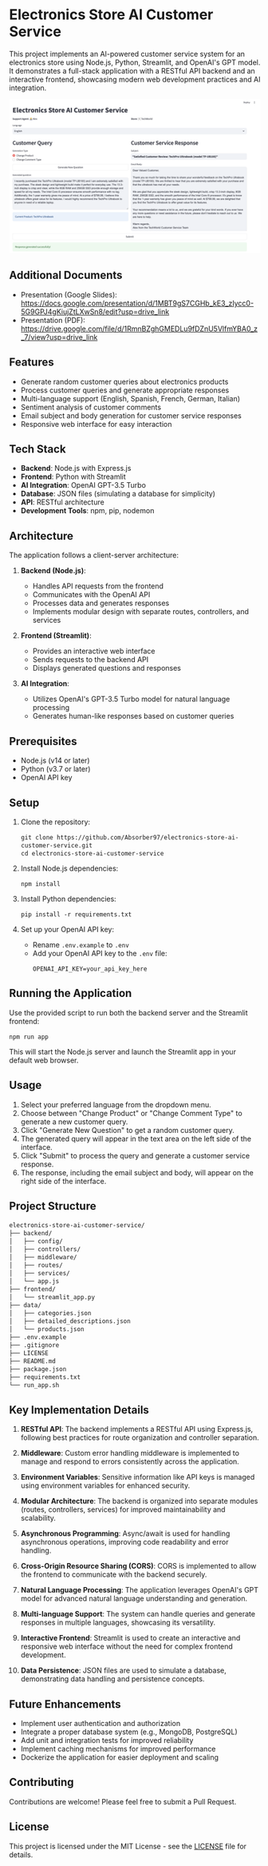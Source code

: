 # Electronics Store AI Customer Service

This project implements an AI-powered customer service system for an electronics store using Node.js, Python, Streamlit, and OpenAI's GPT model. It demonstrates a full-stack application with a RESTful API backend and an interactive frontend, showcasing modern web development practices and AI integration.

![Electronic Store AI Customer Service](assets/Electronic%20Store%20AI%20Customer%20Service.png)

## Additional Documents

- Presentation (Google Slides): https://docs.google.com/presentation/d/1MBT9gS7CGHb_kE3_zIycc0-5G9GPJ4gKiujZtLXwSn8/edit?usp=drive_link
- Presentation (PDF): https://drive.google.com/file/d/1RmnBZghGMEDLu9fDZnU5VlfmYBA0_z_7/view?usp=drive_link

## Features

- Generate random customer queries about electronics products
- Process customer queries and generate appropriate responses
- Multi-language support (English, Spanish, French, German, Italian)
- Sentiment analysis of customer comments
- Email subject and body generation for customer service responses
- Responsive web interface for easy interaction

## Tech Stack

- **Backend**: Node.js with Express.js
- **Frontend**: Python with Streamlit
- **AI Integration**: OpenAI GPT-3.5 Turbo
- **Database**: JSON files (simulating a database for simplicity)
- **API**: RESTful architecture
- **Development Tools**: npm, pip, nodemon

## Architecture

The application follows a client-server architecture:

1. **Backend (Node.js)**:
   - Handles API requests from the frontend
   - Communicates with the OpenAI API
   - Processes data and generates responses
   - Implements modular design with separate routes, controllers, and services

2. **Frontend (Streamlit)**:
   - Provides an interactive web interface
   - Sends requests to the backend API
   - Displays generated questions and responses

3. **AI Integration**:
   - Utilizes OpenAI's GPT-3.5 Turbo model for natural language processing
   - Generates human-like responses based on customer queries

## Prerequisites

- Node.js (v14 or later)
- Python (v3.7 or later)
- OpenAI API key

## Setup

1. Clone the repository:
   ```
   git clone https://github.com/Absorber97/electronics-store-ai-customer-service.git
   cd electronics-store-ai-customer-service
   ```

2. Install Node.js dependencies:
   ```
   npm install
   ```

3. Install Python dependencies:
   ```
   pip install -r requirements.txt
   ```

4. Set up your OpenAI API key:
   - Rename `.env.example` to `.env`
   - Add your OpenAI API key to the `.env` file:
     ```
     OPENAI_API_KEY=your_api_key_here
     ```

## Running the Application

Use the provided script to run both the backend server and the Streamlit frontend:

```
npm run app
```

This will start the Node.js server and launch the Streamlit app in your default web browser.

## Usage

1. Select your preferred language from the dropdown menu.
2. Choose between "Change Product" or "Change Comment Type" to generate a new customer query.
3. Click "Generate New Question" to get a random customer query.
4. The generated query will appear in the text area on the left side of the interface.
5. Click "Submit" to process the query and generate a customer service response.
6. The response, including the email subject and body, will appear on the right side of the interface.

## Project Structure

```
electronics-store-ai-customer-service/
├── backend/
│   ├── config/
│   ├── controllers/
│   ├── middleware/
│   ├── routes/
│   ├── services/
│   └── app.js
├── frontend/
│   └── streamlit_app.py
├── data/
│   ├── categories.json
│   ├── detailed_descriptions.json
│   └── products.json
├── .env.example
├── .gitignore
├── LICENSE
├── README.md
├── package.json
├── requirements.txt
└── run_app.sh
```

## Key Implementation Details

1. **RESTful API**: The backend implements a RESTful API using Express.js, following best practices for route organization and controller separation.

2. **Middleware**: Custom error handling middleware is implemented to manage and respond to errors consistently across the application.

3. **Environment Variables**: Sensitive information like API keys is managed using environment variables for enhanced security.

4. **Modular Architecture**: The backend is organized into separate modules (routes, controllers, services) for improved maintainability and scalability.

5. **Asynchronous Programming**: Async/await is used for handling asynchronous operations, improving code readability and error handling.

6. **Cross-Origin Resource Sharing (CORS)**: CORS is implemented to allow the frontend to communicate with the backend securely.

7. **Natural Language Processing**: The application leverages OpenAI's GPT model for advanced natural language understanding and generation.

8. **Multi-language Support**: The system can handle queries and generate responses in multiple languages, showcasing its versatility.

9. **Interactive Frontend**: Streamlit is used to create an interactive and responsive web interface without the need for complex frontend development.

10. **Data Persistence**: JSON files are used to simulate a database, demonstrating data handling and persistence concepts.

## Future Enhancements

- Implement user authentication and authorization
- Integrate a proper database system (e.g., MongoDB, PostgreSQL)
- Add unit and integration tests for improved reliability
- Implement caching mechanisms for improved performance
- Dockerize the application for easier deployment and scaling

## Contributing

Contributions are welcome! Please feel free to submit a Pull Request.

## License

This project is licensed under the MIT License - see the [LICENSE](LICENSE) file for details.

